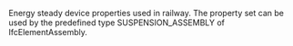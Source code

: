 Energy steady device properties used in railway. The property set can be used by the predefined type SUSPENSION_ASSEMBLY of IfcElementAssembly.

<!-- end of short definition -->

